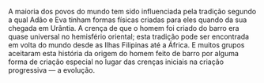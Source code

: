 ﻿A maioria dos povos do mundo tem sido influenciada pela tradição segundo a qual Adão e Eva tinham formas físicas criadas para eles quando da sua chegada em Urântia. A crença de que o homem foi criado do barro era quase universal no hemisfério oriental; esta tradição pode ser encontrada em volta do mundo desde as Ilhas Filipinas até a África. E muitos grupos aceitaram esta história da origem do homem feito de barro por alguma forma de criação especial no lugar das crenças iniciais na criação progressiva — a evolução.